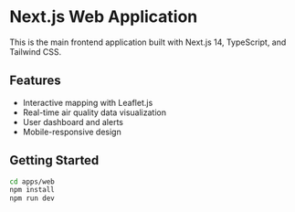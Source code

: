 # Next.js Web Application

This is the main frontend application built with Next.js 14, TypeScript, and Tailwind CSS.

## Features
- Interactive mapping with Leaflet.js
- Real-time air quality data visualization
- User dashboard and alerts
- Mobile-responsive design

## Getting Started

```bash
cd apps/web
npm install
npm run dev
```
